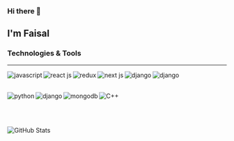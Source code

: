 ### Hi there 👋
## I'm Faisal

### Technologies & Tools

<hr />

<img src="https://img.shields.io/badge/JavaScript-323330?style=for-the-badge&logo=javascript&logoColor=F7DF1E" alt="javascript" align="left"/> 
<img src="https://img.shields.io/badge/React-20232A?style=for-the-badge&logo=react&logoColor=61DAFB" alt="react js" align="left"/>
<img src="https://img.shields.io/badge/Redux-593D88?style=for-the-badge&logo=redux&logoColor=white" alt="redux" align="left"/>
<img src="https://img.shields.io/badge/next.js-000000?style=for-the-badge&logo=nextdotjs&logoColor=white" alt="next js" align="left"/>
<img src="https://img.shields.io/badge/Node.js-339933?style=for-the-badge&logo=nodedotjs&logoColor=white" alt="django" align="left"/>
<img src="https://img.shields.io/badge/Express.js-000000?style=for-the-badge&logo=express&logoColor=white" alt="django" align="left"/>

<br /> <br />

<img src="https://img.shields.io/badge/Python-3776AB?style=for-the-badge&logo=python&logoColor=white" alt="python" align="left"/>
<img src="https://img.shields.io/badge/Django-092E20?style=for-the-badge&logo=django&logoColor=white" alt="django" align="left"/>
<img src="https://img.shields.io/badge/MongoDB-white?style=for-the-badge&logo=mongodb&logoColor=4EA94B" alt="mongodb" align="left"/>

![C++](https://img.shields.io/badge/c++-%2300599C.svg?style=for-the-badge&logo=c%2B%2B&logoColor=white)



<br /> <br />

![GitHub Stats](https://github-readme-stats.vercel.app/api?username=Faisal135711&theme=vue)


<!--
**Faisal135711/Faisal135711** is a ✨ _special_ ✨ repository because its `README.md` (this file) appears on your GitHub profile.

Here are some ideas to get you started:

- 🔭 I’m currently working on ...
- 🌱 I’m currently learning ...
- 👯 I’m looking to collaborate on ...
- 🤔 I’m looking for help with ...
- 💬 Ask me about ...
- 📫 How to reach me: ...
- 😄 Pronouns: ...
- ⚡ Fun fact: ...
-->
